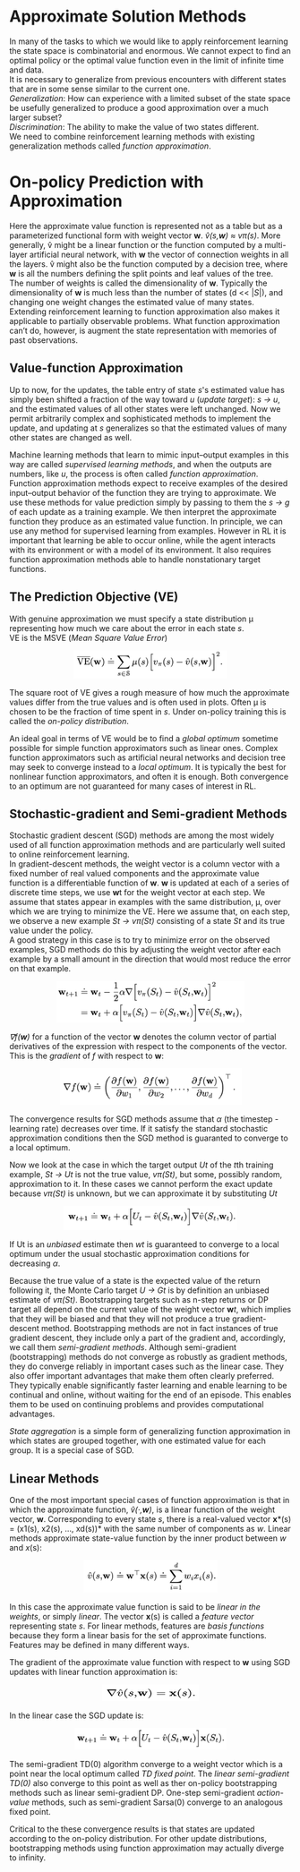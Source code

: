 # Approximate Solution Methods

In many of the tasks to which we would like to apply reinforcement learning the
state space is combinatorial and enormous. We cannot expect to find an optimal
policy or the optimal value function even in the limit of infinite time and 
data.  
It is necessary to generalize from previous encounters with different states 
that are in some sense similar to the current one.  
*Generalization*: How can experience with a limited subset of the state space 
be usefully generalized to produce a good approximation over a much larger 
subset?  
*Discrimination*: The ability to make the value of two states different.  
We need to combine reinforcement learning methods with existing generalization 
methods called *function approximation*.

# On-policy Prediction with Approximation

Here the approximate value function is represented not as a table but as a 
parameterized functional form with weight vector **w**. *v̂(s,**w**) ≈ vπ(s)*.
More generally, v̂ might be a linear function or the function computed by a 
multi-layer artificial neural network, with **w** the vector of connection 
weights in all the layers. v̂ might also be the function computed by a decision 
tree, where **w** is all the numbers defining the split points and leaf values 
of the tree.  
The number of weights is called the dimensionality of **w**. Typically the
dimensionality of **w** is much less than the number of states (d << |*S*|),
and changing one weight changes the estimated value of many states.  
Extending reinforcement learning to function approximation also makes it 
applicable to partially observable problems. What function approximation can’t 
do, however, is augment the state representation with memories of past 
observations.

## Value-function Approximation

Up to now, for the updates, the table entry of state *s*'s estimated value has 
simply been shifted a fraction of the way toward *u* (*update target*): 
*s -> u*, and the estimated values of all other states were left unchanged. 
Now we permit arbitrarily complex and sophisticated methods to implement the 
update, and updating at *s* generalizes so that the estimated values of many 
other states are changed as well.

Machine learning methods that learn to mimic input–output examples in this way
are called *supervised learning methods*, and when the outputs are numbers, 
like *u*, the process is often called *function approximation*.
Function approximation methods expect to receive examples of the desired 
input–output behavior of the function they are trying to approximate. We use 
these methods for value prediction simply by passing to them the *s -> g* of 
each update as a training example. We then interpret the approximate function 
they produce as an estimated value function. In principle, we can use any 
method for supervised learning from examples. However in RL it is important 
that learning be able to occur online, while the agent interacts with its 
environment or with a model of its environment. It also requires function 
approximation methods able to handle nonstationary target functions.

## The Prediction Objective (VE)

With genuine approximation we must specify a state distribution µ representing
how much we care about the error in each state *s*.  
VE is the MSVE (*Mean Square Value Error*) 

<p align="center">
<img
src="https://github.com/vdouet/Reinforcement-Learning/blob/master/02%20-%20Reinforcement%20Learning%20Specialization%20-%20Alberta%20University%20/Images/VE.png"
alt="Update rule" title="Update rule" width="274" height="50" />
</p>

The square root of VE gives a rough measure of how much the approximate values
differ from the true values and is often used in plots. Often µ is chosen to be
the fraction of time spent in *s*. Under on-policy training this is called the
*on-policy distribution*.

An ideal goal in terms of VE would be to find a *global optimum* sometime 
possible for simple function approximators such as linear ones. Complex 
function approximators such as artificial neural networks and decision tree may
seek to converge instead to a *local optimum*. It is typically the best for 
nonlinear function approximators, and often it is enough. Both convergence to
an optimum are not guaranteed for many cases of interest in RL.

## Stochastic-gradient and Semi-gradient Methods

Stochastic gradient descent (SGD) methods are among the most widely used of all
function approximation methods and are particularly well suited to online 
reinforcement learning.  
In gradient-descent methods, the weight vector is a column vector with a fixed 
number of real valued components and the approximate value function is a 
differentiable function of **w**. **w** is updated at each of a series of 
discrete time steps, we use **w**t for the weight vector at each step. We 
assume that states appear in examples with the same distribution, μ, over which
we are trying to minimize the VE. Here we assume that, on each step, we observe
a new example *St -> vπ(St)* consisting of a state *St* and its true value 
under the policy.  
A good strategy in this case is to try to minimize error on the observed 
examples, SGD methods do this by adjusting the weight vector after each example
by a small amount in the direction that would most reduce the error on that 
example.

<p align="center">
<img
src="https://github.com/vdouet/Reinforcement-Learning/blob/master/02%20-%20Reinforcement%20Learning%20Specialization%20-%20Alberta%20University%20/Images/sgd.png"
alt="Update rule" title="Update rule" width="336" height="74" />
</p>

*∇f(**w**)* for a function of the vector **w** denotes the column vector of 
partial derivatives of the expression with respect to the components of the 
vector. This is the *gradient* of *f* with respect to **w**:

<p align="center">
<img
src="https://github.com/vdouet/Reinforcement-Learning/blob/master/02%20-%20Reinforcement%20Learning%20Specialization%20-%20Alberta%20University%20/Images/nablaf.png"
alt="Update rule" title="Update rule" width="325" height="65" />
</p>

The convergence results for SGD methods assume that *α* (the timestep - learning
rate) decreases over time. If it satisfy the standard stochastic approximation
conditions then the SGD method is guaranted to converge to a local optimum.

Now we look at the case in which the target output *Ut* of the *t*th training 
example, *St -> Ut* is not the true value, *vπ(St)*, but some, possibly random,
approximation to it. In these cases we cannot perform the exact update because
*vπ(St)* is unknown, but we can approximate it by substituting *Ut*

<p align="center">
<img
src="https://github.com/vdouet/Reinforcement-Learning/blob/master/02%20-%20Reinforcement%20Learning%20Specialization%20-%20Alberta%20University%20/Images/sgd2.png"
alt="Update rule" title="Update rule" width="310" height="43" />
</p>

If Ut is an *unbiased* estimate then *wt* is guaranteed to converge to a local 
optimum under the usual stochastic approximation conditions for decreasing *α*.

Because the true value of a state is the expected value of the return following
it, the Monte Carlo target *U -> Gt* is by definition an unbiased estimate of 
*vπ(St)*. Bootstrapping targets such as n-step returns or DP target all depend 
on the current value of the weight vector **w***t*, which implies that they 
will be biased and that they will not produce a true gradient-descent method.
Bootstrapping methods are not in fact instances of true gradient descent, they 
include only a part of the gradient and, accordingly, we call them 
*semi-gradient methods*. Although semi-gradient (bootstrapping) methods do not 
converge as robustly as gradient methods, they do converge reliably in 
important cases such as the linear case. They also offer important 
advantages that make them often clearly preferred. They typically enable 
significantly faster learning and enable learning to be continual and online, 
without waiting for the end of an episode. This enables them to be used on 
continuing problems and provides computational advantages.

*State aggregation* is a simple form of generalizing function approximation in 
which states are grouped together, with one estimated value for each group. It
is a special case of SGD.

## Linear Methods

One of the most important special cases of function approximation is that in 
which the approximate function, *v̂(·,**w**)*, is a linear function of the 
weight vector, **w**. Corresponding to every state *s*, there is a real-valued 
vector **x***(s) = (x1(s), x2(s), ..., xd(s))* with the same number of 
components as *w*. Linear methods approximate state-value function by the inner
product between *w* and *x*(s):

<p align="center">
<img
src="https://github.com/vdouet/Reinforcement-Learning/blob/master/02%20-%20Reinforcement%20Learning%20Specialization%20-%20Alberta%20University%20/Images/linearv.png"
alt="Update rule" title="Update rule" width="238" height="58" />
</p>

In this case the approximate value function is said to be *linear in the 
weights*, or simply *linear*. The vector **x**(s) is called a *feature vector* 
representing state *s*. For linear methods, features are *basis functions* 
because they form a linear basis for the set of approximate functions. Features
may be defined in many different ways.

The gradient of the approximate value function with respect to **w** using SGD
updates with linear function approximation is:

<p align="center">
<img
src="https://github.com/vdouet/Reinforcement-Learning/blob/master/02%20-%20Reinforcement%20Learning%20Specialization%20-%20Alberta%20University%20/Images/gradientlinear.png"
alt="Update rule" title="Update rule" width="172" height="30" />
</p>

In the linear case the SGD update is:

<p align="center">
<img
src="https://github.com/vdouet/Reinforcement-Learning/blob/master/02%20-%20Reinforcement%20Learning%20Specialization%20-%20Alberta%20University%20/Images/linearsgdupdate.png"
alt="Update rule" title="Update rule" width="270" height="39" />
</p>

The semi-gradient TD(0) algorithm converge to a weight vector which is a point 
near the local optimum called *TD fixed point*. The *linear semi-gradient
TD(0)* also converge to this point as well as ther on-policy bootstrapping 
methods such as linear semi-gradient DP. One-step semi-gradient *action-value* 
methods, such as semi-gradient Sarsa(0) converge to an analogous fixed point.

Critical to the these convergence results is that states are updated according 
to the on-policy distribution. For other update distributions, bootstrapping 
methods using function approximation may actually diverge to infinity. 

